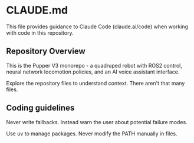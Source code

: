 # CLAUDE.md

This file provides guidance to Claude Code (claude.ai/code) when working with code in this repository.

## Repository Overview

This is the Pupper V3 monorepo - a quadruped robot with ROS2 control, neural network locomotion policies, and an AI voice assistant interface.

Explore the repository files to understand context. There aren't that many files.

## Coding guidelines

Never write fallbacks. Instead warn the user about potential failure modes. 

Use uv to manage packages. Never modify the PATH manually in files.